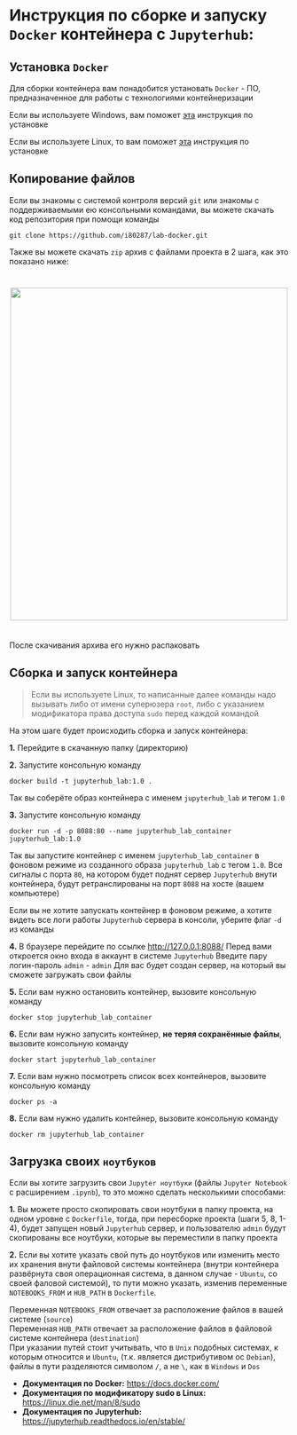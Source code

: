 # Инструкция по сборке и запуску `Docker` контейнера с `Jupyterhub`:

Установка `Docker`
----------------------
Для сборки контейнера вам понадобится установать `Docker` - ПО, 
предназначенное для работы с технологиями контейнеризации

Если вы используете Windows, вам поможет [эта](https://docs.docker.com/desktop/installwindows-install/) инструкция по установке

Если вы используете Linux, то вам поможет [эта](https://docs.docker.com/engine/install/ubuntu/) инструкция по установке

Копирование файлов
----------------------
Если вы знакомы с системой контроля версий `git` или знакомы с поддерживаемыми ею 
консольными командами, вы можете скачать код репозитория при помощи команды
    
    git clone https://github.com/i80287/lab-docker.git

Также вы можете скачать `zip` архив c файлами проекта в 2 шага, как это показано ниже:
<h1 align="center">
<img src="https://i.ibb.co/jRk35YK/rep-download-instr.png" style="width:500px;height:600px;">
</h1><br>
После скачивания архива его нужно распаковать

Сборка и запуск контейнера
----------------------
> Если вы используете Linux, то написанные далее команды надо вызывать
> либо от имени суперюзера `root`, либо с указанием модификатора права 
> доступа `sudo` перед каждой командой

На этом шаге будет проиcходить сборка и запуск контейнера:

**1.** Перейдите в скачанную папку (директорию)

**2.** Запустите консольную команду 
    
    docker build -t jupyterhub_lab:1.0 .

Так вы соберёте образ контейнера с именем `jupyterhub_lab` и тегом `1.0`

**3.** Запустите консольную команду 

    docker run -d -p 8088:80 --name jupyterhub_lab_container jupyterhub_lab:1.0

Так вы запустите контейнер с именем `jupyterhub_lab_container` в фоновом режиме из созданного
образа `jupyterhub_lab` с тегом `1.0`. Все сигналы с порта `80`, на котором будет поднят сервер
`Jupyterhub` внути контейнера, будут ретранслированы на порт `8088` на хосте (вашем компьютере)

Если вы не хотите запускать контейнер в фоновом режиме, а хотите видеть все логи работы
`Jupyterhub` сервера в консоли, уберите флаг `-d` из команды

**4.** В браузере перейдите по ссылке http://127.0.0.1:8088/
Перед вами откроется окно входа в аккаунт в системе `Jupyterhub`
Введите пару логин-пароль `admin` - `admin`
Для вас будет создан сервер, на который вы сможете загружать свои файлы

**5.** Если вам нужно остановить контейнер, вызовите консольную команду

    docker stop jupyterhub_lab_container

**6.** Если вам нужно запусить контейнер, **не теряя сохранённые файлы**, вызовите консольную команду

    docker start jupyterhub_lab_container

**7.** Если вам нужно посмотреть список всех контейнеров, вызовите консольную команду

    docker ps -a

**8.** Если вам нужно удалить контейнер, вызовите консольную команду

    docker rm jupyterhub_lab_container

Загрузка своих `ноутбуков`
----------------------
Если вы хотите загрузить свои `Jupyter ноутбуки` (файлы `Jupyter Notebook` с расширением `.ipynb`), то это можно сделать несколькими способами:

**1.** Вы можете просто скопировать свои ноутбуки в папку проекта, на одном уровне с `Dockerfile`, тогда, 
при пересборке проекта (шаги 5, 8, 1-4), будет запущен новый `Jupyterhub` сервер, и пользователю `admin` 
будут скопированы все ноутбуки, которые вы переместили в папку проекта

**2.** Если вы хотите указать свой путь до ноутбуков или изменить место их хранения внути файловой системы контейнера 
(внутри контейнера развёрнута своя операционная система, в данном случае - `Ubuntu`, со своей фаловой системой),
то пути можно указать, изменив переменные `NOTEBOOKS_FROM` и `HUB_PATH` в `Dockerfile`. 

Переменная `NOTEBOOKS_FROM` отвечает за расположение файлов в вашей системе (`source`) <br />
Переменная `HUB_PATH` отвечает за расположение файлов в файловой системе контейнера (`destination`) <br />
При указании путей стоит учитывать, что в `Unix` подобных системах, к которым относится и `Ubuntu`, 
(т.к. является дистрибутивом ос `Debian`), файлы в пути разделяются символом `/`, а не `\`, как в `Windows` и `Dos` <br />

- **Документация по Docker:** https://docs.docker.com/
- **Документация по модификатору sudo в Linux:** https://linux.die.net/man/8/sudo
- **Документация по Jupyterhub:** https://jupyterhub.readthedocs.io/en/stable/
